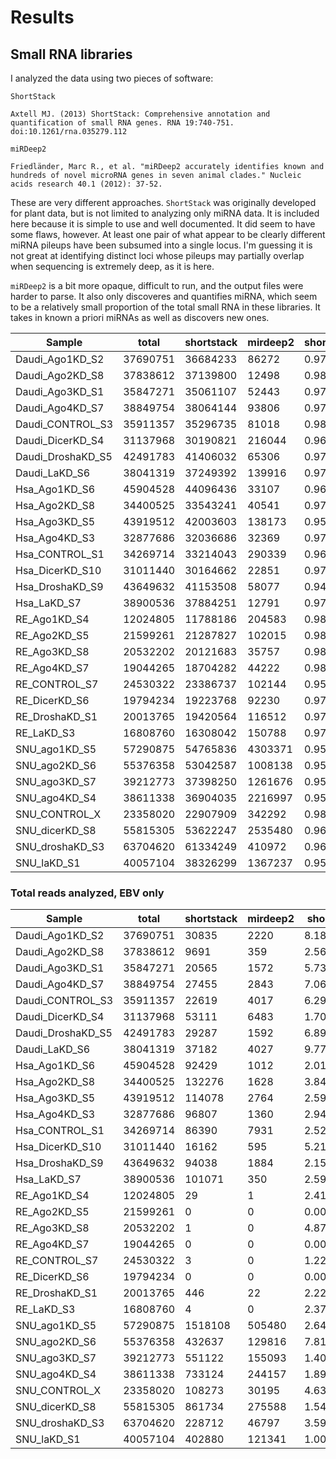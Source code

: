 # Results

## Small RNA libraries

I analyzed the data using two pieces of software:

`ShortStack`

    Axtell MJ. (2013) ShortStack: Comprehensive annotation and
    quantification of small RNA genes. RNA 19:740-751.
    doi:10.1261/rna.035279.112

`miRDeep2`

    Friedländer, Marc R., et al. "miRDeep2 accurately identifies known and hundreds of novel microRNA genes in seven animal clades." Nucleic acids research 40.1 (2012): 37-52.

These are very different approaches. `ShortStack` was originally developed for plant data, but is not limited to analyzing only miRNA data. It is included here because it is simple to use and well documented. It did seem to have some flaws, however. At least one pair of what appear to be clearly different miRNA pileups have been subsumed into a single locus. I'm guessing it is not great at identifying distinct loci whose pileups may partially overlap when sequencing is extremely deep, as it is here. 

`miRDeep2` is a bit more opaque, difficult to run, and the output files were harder to parse. It also only discoveres and quantifies miRNA, which seem to be a relatively small proportion of the total small RNA in these libraries. It takes in known a priori miRNAs as well as discovers new ones. 


| Sample            |    total | shortstack | mirdeep2 |shortstack_pct | mirdeep2_pct |
| ------------------|----------|------------|----------|---------------|------------- |
| Daudi_Ago1KD_S2   | 37690751 |   36684233 |    86272 |     0.9732954 | 0.0022889435 |
| Daudi_Ago2KD_S8   | 37838612 |   37139800 |    12498 |     0.9815318 | 0.0003302975 |
| Daudi_Ago3KD_S1   | 35847271 |   35061107 |    52443 |     0.9780691 | 0.0014629566 |
| Daudi_Ago4KD_S7   | 38849754 |   38064144 |    93806 |     0.9797783 | 0.0024145841 |
| Daudi_CONTROL_S3  | 35911357 |   35296735 |    81018 |     0.9828850 | 0.0022560551 |
| Daudi_DicerKD_S4  | 31137968 |   30190821 |   216044 |     0.9695822 | 0.0069382819 |
| Daudi_DroshaKD_S5 | 42491783 |   41406032 |    65306 |     0.9744480 | 0.0015369089 |
| Daudi_LaKD_S6     | 38041319 |   37249392 |   139916 |     0.9791825 | 0.0036780008 |
| Hsa_Ago1KD_S6     | 45904528 |   44096436 |    33107 |     0.9606119 | 0.0007212143 |
| Hsa_Ago2KD_S8     | 34400525 |   33543241 |    40541 |     0.9750793 | 0.0011784995 |
| Hsa_Ago3KD_S5     | 43919512 |   42003603 |   138173 |     0.9563768 | 0.0031460504 |
| Hsa_Ago4KD_S3     | 32877686 |   32036686 |    32369 |     0.9744203 | 0.0009845279 |
| Hsa_CONTROL_S1    | 34269714 |   33214043 |   290339 |     0.9691952 | 0.0084721746 |
| Hsa_DicerKD_S10   | 31011440 |   30164662 |    22851 |     0.9726947 | 0.0007368571 |
| Hsa_DroshaKD_S9   | 43649632 |   41153508 |    58077 |     0.9428145 | 0.0013305267 |
| Hsa_LaKD_S7       | 38900536 |   37884251 |    12791 |     0.9738748 | 0.0003288130 |
| RE_Ago1KD_S4      | 12024805 |   11788186 |   204583 |     0.9803224 | 0.0170134152 |
| RE_Ago2KD_S5      | 21599261 |   21287827 |   102015 |     0.9855813 | 0.0047230783 |
| RE_Ago3KD_S8      | 20532202 |   20121683 |    35757 |     0.9800061 | 0.0017415083 |
| RE_Ago4KD_S7      | 19044265 |   18704282 |    44222 |     0.9821477 | 0.0023220639 |
| RE_CONTROL_S7     | 24530322 |   23386737 |   102144 |     0.9533808 | 0.0041639894 |
| RE_DicerKD_S6     | 19794234 |   19223768 |    92230 |     0.9711802 | 0.0046594377 |
| RE_DroshaKD_S1    | 20013765 |   19420564 |   116512 |     0.9703603 | 0.0058215933 |
| RE_LaKD_S3        | 16808760 |   16308042 |   150788 |     0.9702109 | 0.0089707986 |
| SNU_ago1KD_S5     | 57290875 |   54765836 |  4303371 |     0.9559260 | 0.0751144227 |
| SNU_ago2KD_S6     | 55376358 |   53042587 |  1008138 |     0.9578562 | 0.0182052059 |
| SNU_ago3KD_S7     | 39212773 |   37398250 |  1261676 |     0.9537262 | 0.0321751282 |
| SNU_ago4KD_S4     | 38611338 |   36904035 |  2216997 |     0.9557823 | 0.0574182899 |
| SNU_CONTROL_X     | 23358020 |   22907909 |   342292 |     0.9807299 | 0.0146541530 |
| SNU_dicerKD_S8    | 55815305 |   53622247 |  2535480 |     0.9607087 | 0.0454262500 |
| SNU_droshaKD_S3   | 63704620 |   61334249 |   410972 |     0.9627912 | 0.0064512119 |
| SNU_laKD_S1       | 40057104 |   38326299 |  1367237 |     0.9567916 | 0.0341321979 |



### Total reads analyzed, EBV only

| Sample            |    total | shortstack | mirdeep2 | shortstack_% | mirdeep2_%|
| ------------------|----------|------------|----------|----------------|-------------|
| Daudi_Ago1KD_S2   | 37690751 |      30835 |     2220 |   8.181052e-04 | 5.890039e-05|
| Daudi_Ago2KD_S8   | 37838612 |       9691 |      359 |   2.561140e-04 | 9.487663e-06|
| Daudi_Ago3KD_S1   | 35847271 |      20565 |     1572 |   5.736838e-04 | 4.385271e-05|
| Daudi_Ago4KD_S7   | 38849754 |      27455 |     2843 |   7.066969e-04 | 7.317936e-05|
| Daudi_CONTROL_S3  | 35911357 |      22619 |     4017 |   6.298565e-04 | 1.118588e-04|
| Daudi_DicerKD_S4  | 31137968 |      53111 |     6483 |   1.705667e-03 | 2.082024e-04|
| Daudi_DroshaKD_S5 | 42491783 |      29287 |     1592 |   6.892391e-04 | 3.746607e-05|
| Daudi_LaKD_S6     | 38041319 |      37182 |     4027 |   9.774109e-04 | 1.058586e-04|
| Hsa_Ago1KD_S6     | 45904528 |      92429 |     1012 |   2.013505e-03 | 2.204576e-05|
| Hsa_Ago2KD_S8     | 34400525 |     132276 |     1628 |   3.845174e-03 | 4.732486e-05|
| Hsa_Ago3KD_S5     | 43919512 |     114078 |     2764 |   2.597433e-03 | 6.293330e-05|
| Hsa_Ago4KD_S3     | 32877686 |      96807 |     1360 |   2.944459e-03 | 4.136544e-05|
| Hsa_CONTROL_S1    | 34269714 |      86390 |     7931 |   2.520885e-03 | 2.314288e-04|
| Hsa_DicerKD_S10   | 31011440 |      16162 |      595 |   5.211625e-04 | 1.918647e-05|
| Hsa_DroshaKD_S9   | 43649632 |      94038 |     1884 |   2.154382e-03 | 4.316188e-05|
| Hsa_LaKD_S7       | 38900536 |     101071 |      350 |   2.598190e-03 | 8.997305e-06|
| RE_Ago1KD_S4      | 12024805 |         29 |        1 |   2.411682e-06 | 8.316143e-08|
| RE_Ago2KD_S5      | 21599261 |          0 |        0 |   0.000000e+00 | 0.000000e+00|
| RE_Ago3KD_S8      | 20532202 |          1 |        0 |   4.870398e-08 | 0.000000e+00|
| RE_Ago4KD_S7      | 19044265 |          0 |        0 |   0.000000e+00 | 0.000000e+00|
| RE_CONTROL_S7     | 24530322 |          3 |        0 |   1.222976e-07 | 0.000000e+00|
| RE_DicerKD_S6     | 19794234 |          0 |        0 |   0.000000e+00 | 0.000000e+00|
| RE_DroshaKD_S1    | 20013765 |        446 |       22 |   2.228466e-05 | 1.099243e-06|
| RE_LaKD_S3        | 16808760 |          4 |        0 |   2.379712e-07 | 0.000000e+00|
| SNU_ago1KD_S5     | 57290875 |    1518108 |   505480 |   2.649825e-02 | 8.823046e-03|
| SNU_ago2KD_S6     | 55376358 |     432637 |   129816 |   7.812666e-03 | 2.344250e-03|
| SNU_ago3KD_S7     | 39212773 |     551122 |   155093 |   1.405466e-02 | 3.955165e-03|
| SNU_ago4KD_S4     | 38611338 |     733124 |   244157 |   1.898727e-02 | 6.323453e-03|
| SNU_CONTROL_X     | 23358020 |     108273 |    30195 |   4.635367e-03 | 1.292704e-03|
| SNU_dicerKD_S8    | 55815305 |     861734 |   275588 |   1.543903e-02 | 4.937499e-03|
| SNU_droshaKD_S3   | 63704620 |     228712 |    46797 |   3.590195e-03 | 7.345935e-04|
| SNU_laKD_S1       | 40057104 |     402880 |   121341 |   1.005764e-02 | 3.029201e-03|
